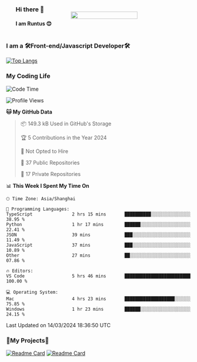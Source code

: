 

<div style="display: flex;  align-items: center; justify-content: space-around;">
    <div>    
        <h3>Hi there 👋</h3>
        <h4> I am Runtus 😊 </h4>
    </div>
    <img src="https://github-readme-stats.vercel.app/api?username=Runtus&show_icons=true&theme=tokyonight" width="60%" />
</div>





### I am a 🛠Front-end/Javascript Developer🛠 

[![Top Langs](https://github-readme-stats.vercel.app/api/top-langs/?username=Runtus&hide=css,vue,scss,Ruby)](https://github.com/Runtus/pixiv-server-ts)


### My Coding Life
<!--START_SECTION:waka-->
![Code Time](http://img.shields.io/badge/Code%20Time-195%20hrs%2016%20mins-blue)

![Profile Views](http://img.shields.io/badge/Profile%20Views-5-blue)

**🐱 My GitHub Data** 

> 📦 149.3 kB Used in GitHub's Storage 
 > 
> 🏆 5 Contributions in the Year 2024
 > 
> 🚫 Not Opted to Hire
 > 
> 📜 37 Public Repositories 
 > 
> 🔑 17 Private Repositories 
 > 
📊 **This Week I Spent My Time On** 

```text
🕑︎ Time Zone: Asia/Shanghai

💬 Programming Languages: 
TypeScript               2 hrs 15 mins       ██████████░░░░░░░░░░░░░░░   38.95 % 
Python                   1 hr 17 mins        ██████░░░░░░░░░░░░░░░░░░░   22.41 % 
JSON                     39 mins             ███░░░░░░░░░░░░░░░░░░░░░░   11.49 % 
JavaScript               37 mins             ███░░░░░░░░░░░░░░░░░░░░░░   10.89 % 
Other                    27 mins             ██░░░░░░░░░░░░░░░░░░░░░░░   07.86 % 

🔥 Editors: 
VS Code                  5 hrs 46 mins       █████████████████████████   100.00 % 

💻 Operating System: 
Mac                      4 hrs 23 mins       ███████████████████░░░░░░   75.85 % 
Windows                  1 hr 23 mins        ██████░░░░░░░░░░░░░░░░░░░   24.15 % 
```


 Last Updated on 14/03/2024 18:36:50 UTC
<!--END_SECTION:waka-->

### 🎁My Projects🎁
[![Readme Card](https://github-readme-stats.vercel.app/api/pin/?username=Runtus&repo=pixiv-server-ts)](https://github.com/Runtus/pixiv-server-ts)
[![Readme Card](https://github-readme-stats.vercel.app/api/pin/?username=Runtus&repo=dormitory-uestc)](https://github.com/Runtus/dormitory-uestc)